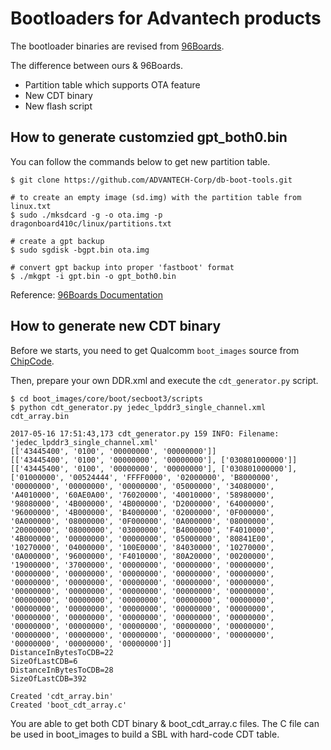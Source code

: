 # Bootloaders for Advantech products

The bootloader binaries are revised from [96Boards](https://builds.96boards.org/releases/dragonboard410c/linaro/rescue/16.09/).

The difference between ours & 96Boards.
- Partition table which supports OTA feature
- New CDT binary
- New flash script

## How to generate customzied gpt_both0.bin

You can follow the commands below to get new partition table.

```
$ git clone https://github.com/ADVANTECH-Corp/db-boot-tools.git

# to create an empty image (sd.img) with the partition table from linux.txt
$ sudo ./mksdcard -g -o ota.img -p dragonboard410c/linux/partitions.txt

# create a gpt backup
$ sudo sgdisk -bgpt.bin ota.img

# convert gpt backup into proper 'fastboot' format
$ ./mkgpt -i gpt.bin -o gpt_both0.bin
```

Reference: [96Boards Documentation](https://github.com/96boards/documentation/blob/master/ConsumerEdition/DragonBoard-410c/Guides/GPT.md#create-gpt_both0bin)

## How to generate new CDT binary

Before we starts, you need to get Qualcomm `boot_images` source from [ChipCode](https://chipcode.qti.qualcomm.com).

Then, prepare your own DDR.xml and execute the `cdt_generator.py` script.

```
$ cd boot_images/core/boot/secboot3/scripts
$ python cdt_generator.py jedec_lpddr3_single_channel.xml cdt_array.bin

2017-05-16 17:51:43,173 cdt_generator.py 159 INFO: Filename: 'jedec_lpddr3_single_channel.xml'
[['43445400', '0100', '00000000', '00000000']]
[['43445400', '0100', '00000000', '00000000'], ['030801000000']]
[['43445400', '0100', '00000000', '00000000'], ['030801000000'], ['01000000', '00524444', 'FFFF0000', '02000000', 'B8000000', '00000000', '00000000', '00000000', '05000000', '34080000', 'A4010000', '60AE0A00', '76020000', '40010000', '58980000', '98080000', '4B000000', '4B000000', 'D2000000', '64000000', '96000000', '4B000000', 'B4000000', '02000000', '0F000000', '0A000000', '08000000', '0F000000', '0A000000', '08000000', '20000000', '08000000', '03000000', 'B4000000', 'F4010000', '4B000000', '00000000', '00000000', '05000000', '80841E00', '10270000', '04000000', '100E0000', '84030000', '10270000', '0A000000', '96000000', 'F4010000', '80A20000', '00200000', '19000000', '37000000', '00000000', '00000000', '00000000', '00000000', '00000000', '00000000', '00000000', '00000000', '00000000', '00000000', '00000000', '00000000', '00000000', '00000000', '00000000', '00000000', '00000000', '00000000', '00000000', '00000000', '00000000', '00000000', '00000000', '00000000', '00000000', '00000000', '00000000', '00000000', '00000000', '00000000', '00000000', '00000000', '00000000', '00000000', '00000000', '00000000', '00000000', '00000000', '00000000', '00000000', '00000000', '00000000', '00000000', '00000000', '00000000', '00000000']]
DistanceInBytesToCDB=22
SizeOfLastCDB=6
DistanceInBytesToCDB=28
SizeOfLastCDB=392

Created 'cdt_array.bin'
Created 'boot_cdt_array.c'
```

You are able to get both CDT binary & boot_cdt_array.c files.
The C file can be used in boot_images to build a SBL with hard-code CDT table.
